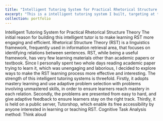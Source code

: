 ```yaml
---
title: "Intelligent Tutoring System for Practical Rhetorical Structure Theory <img src='/images/RST_tutor/RST_tutor3-1'>"
excerpt: "This is a intelligent tutoring system I built, targeting at teaching Rhetorical Structural Theory, a linguistics framework frequently used in information retrieval area.<br/>"
collection: portfolio
---
```

Intelligent Tutoring System for Practical Rhetorical Structure Theory
The initial reason for building this intelligent tutor is to make learning RST more engaging and efficient. Rhetorical Structure Theory (RST) is a linguistics framework, frequently used in information retrieval area, that focuses on identifying relations between sentences. RST, while being a useful framework, has very few learning materials other than academic papers or textbook. Since I personally spent two whole days reading academic paper trying to learn it, which was unengaging and laborious, I decided to explore ways to make the RST learning process more effective and interesting. 
The strength of this intelligent tutoring systems is threefold. Firstly, it adopts mastery learning and use adaptive problem selection with problems involving unmastered skills, in order to ensure learners reach mastery in each relation. Secondly, the problems are presented from easy to hard, and give adaptive feedback to ensure learners stay on the right track. Thirdly, it is held on a public server, Tutorshop, which enable its free accessibility by anyone interested in learning or teaching RST.
Cognitive Task Analysis method: Think aloud




